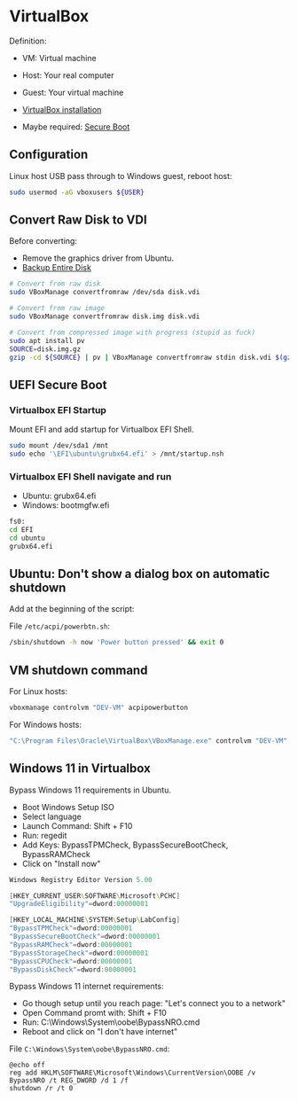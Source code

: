 # VirtualBox

Definition:

* VM: Virtual machine
* Host: Your real computer
* Guest: Your virtual machine

* [VirtualBox installation](Installation.md)
* Maybe required: [Secure Boot](../../System/Linux/Secure-Boot/Secure-Boot.md)

## Configuration

Linux host USB pass through to Windows guest, reboot host:

```bash
sudo usermod -aG vboxusers ${USER}
```

## Convert Raw Disk to VDI

Before converting:

* Remove the graphics driver from Ubuntu.
* [Backup Entire Disk](../../System/Linux/Backup-Entire-Disk.md)

```bash
# Convert from raw disk
sudo VBoxManage convertfromraw /dev/sda disk.vdi

# Convert from raw image
sudo VBoxManage convertfromraw disk.img disk.vdi

# Convert from compressed image with progress (stupid as fuck)
sudo apt install pv
SOURCE=disk.img.gz
gzip -cd ${SOURCE} | pv | VBoxManage convertfromraw stdin disk.vdi $(gzip -cd ${SOURCE} | wc -c)
```

## UEFI Secure Boot

### Virtualbox EFI Startup

Mount EFI and add startup for Virtualbox EFI Shell.

```bash
sudo mount /dev/sda1 /mnt
sudo echo '\EFI\ubuntu\grubx64.efi' > /mnt/startup.nsh
```

### Virtualbox EFI Shell navigate and run

* Ubuntu: grubx64.efi
* Windows: bootmgfw.efi

```bash
fs0:
cd EFI
cd ubuntu
grubx64.efi
```

## Ubuntu: Don't show a dialog box on automatic shutdown

Add at the beginning of the script:

File `/etc/acpi/powerbtn.sh`:

```bash
/sbin/shutdown -h now 'Power button pressed' && exit 0
```

## VM shutdown command

For Linux hosts:

```bash
vboxmanage controlvm "DEV-VM" acpipowerbutton
```

For Windows hosts:

```bash
"C:\Program Files\Oracle\VirtualBox\VBoxManage.exe" controlvm "DEV-VM" acpipowerbutton
```

## Windows 11 in Virtualbox

Bypass Windows 11 requirements in Ubuntu.

* Boot Windows Setup ISO
* Select language
* Launch Command: Shift + F10
* Run: regedit
* Add Keys: BypassTPMCheck, BypassSecureBootCheck, BypassRAMCheck
* Click on "Install now"

```powershell
Windows Registry Editor Version 5.00

[HKEY_CURRENT_USER\SOFTWARE\Microsoft\PCHC]
"UpgradeEligibility"=dword:00000001

[HKEY_LOCAL_MACHINE\SYSTEM\Setup\LabConfig]
"BypassTPMCheck"=dword:00000001
"BypassSecureBootCheck"=dword:00000001
"BypassRAMCheck"=dword:00000001
"BypassStorageCheck"=dword:00000001
"BypassCPUCheck"=dword:00000001
"BypassDiskCheck"=dword:00000001
```

Bypass Windows 11 internet requirements:

* Go though setup until you reach page: "Let's connect you to a network"
* Open Command promt with: Shift + F10
* Run: C:\Windows\System\oobe\BypassNRO.cmd
* Reboot and click on "I don't have internet"

File `C:\Windows\System\oobe\BypassNRO.cmd`:

```shell
@echo off
reg add HKLM\SOFTWARE\Microsoft\Windows\CurrentVersion\OOBE /v BypassNRO /t REG_DWORD /d 1 /f
shutdown /r /t 0
```
